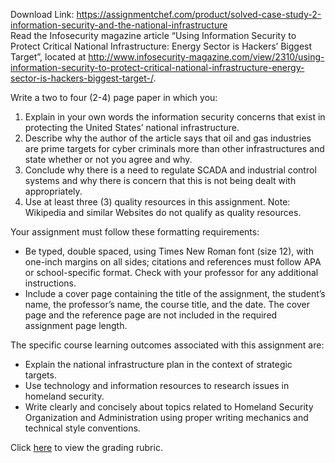 Download Link: https://assignmentchef.com/product/solved-case-study-2-information-security-and-the-national-infrastructure
<br>
Read the Infosecurity magazine article “Using Information Security to Protect Critical National Infrastructure: Energy Sector is Hackers’ Biggest Target”, located at <a href="http://www.infosecurity-magazine.com/view/2310/using-information-security-to-protect-critical-national-infrastructure-energy-sector-is-hackers-biggest-target-/" rel="nofollow">http://www.infosecurity-magazine.com/view/2310/using-information-security-to-protect-critical-national-infrastructure-energy-sector-is-hackers-biggest-target-/</a>.

Write a two to four (2-4) page paper in which you:

<ol start="1" type="1">

 <li>Explain in your own words the information security concerns that exist in protecting the United States’ national infrastructure.</li>

 <li>Describe why the author of the article says that oil and gas industries are prime targets for cyber criminals more than other infrastructures and state whether or not you agree and why.</li>

 <li>Conclude why there is a need to regulate SCADA and industrial control systems and why there is concern that this is not being dealt with appropriately.</li>

 <li>Use at least three (3) quality resources in this assignment. Note: Wikipedia and similar Websites do not qualify as quality resources.</li>

</ol>

Your assignment must follow these formatting requirements:

<ul type="disc">

 <li>Be typed, double spaced, using Times New Roman font (size 12), with one-inch margins on all sides; citations and references must follow APA or school-specific format. Check with your professor for any additional instructions.</li>

 <li>Include a cover page containing the title of the assignment, the student’s name, the professor’s name, the course title, and the date. The cover page and the reference page are not included in the required assignment page length.</li>

</ul>

The specific course learning outcomes associated with this assignment are:

<ul type="disc">

 <li>Explain the national infrastructure plan in the context of strategic targets.</li>

 <li>Use technology and information resources to research issues in homeland security.</li>

 <li>Write clearly and concisely about topics related to Homeland Security Organization and Administration using proper writing mechanics and technical style conventions.</li>

</ul>

Click <a href="https://blackboard.strayer.edu/bbcswebdav/institution/SEC/310/1124/Week3-1124/Week%203%20Case%20Study%202%20Grading%20Rubric.html" rel="nofollow">here</a> to view the grading rubric.
